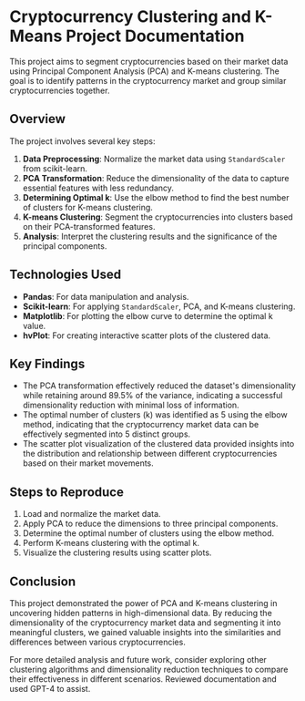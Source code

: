 # Cryptocurrency Clustering and K-Means Project Documentation

This project aims to segment cryptocurrencies based on their market data using Principal Component Analysis (PCA) and K-means clustering. The goal is to identify patterns in the cryptocurrency market and group similar cryptocurrencies together.

## Overview

The project involves several key steps:
1. **Data Preprocessing**: Normalize the market data using `StandardScaler` from scikit-learn.
2. **PCA Transformation**: Reduce the dimensionality of the data to capture essential features with less redundancy.
3. **Determining Optimal k**: Use the elbow method to find the best number of clusters for K-means clustering.
4. **K-means Clustering**: Segment the cryptocurrencies into clusters based on their PCA-transformed features.
5. **Analysis**: Interpret the clustering results and the significance of the principal components.

## Technologies Used

- **Pandas**: For data manipulation and analysis.
- **Scikit-learn**: For applying `StandardScaler`, PCA, and K-means clustering.
- **Matplotlib**: For plotting the elbow curve to determine the optimal k value.
- **hvPlot**: For creating interactive scatter plots of the clustered data.

## Key Findings

- The PCA transformation effectively reduced the dataset's dimensionality while retaining around 89.5% of the variance, indicating a successful dimensionality reduction with minimal loss of information.
- The optimal number of clusters (k) was identified as 5 using the elbow method, indicating that the cryptocurrency market data can be effectively segmented into 5 distinct groups.
- The scatter plot visualization of the clustered data provided insights into the distribution and relationship between different cryptocurrencies based on their market movements.

## Steps to Reproduce

1. Load and normalize the market data.
2. Apply PCA to reduce the dimensions to three principal components.
3. Determine the optimal number of clusters using the elbow method.
4. Perform K-means clustering with the optimal k.
5. Visualize the clustering results using scatter plots.

## Conclusion

This project demonstrated the power of PCA and K-means clustering in uncovering hidden patterns in high-dimensional data. By reducing the dimensionality of the cryptocurrency market data and segmenting it into meaningful clusters, we gained valuable insights into the similarities and differences between various cryptocurrencies.

For more detailed analysis and future work, consider exploring other clustering algorithms and dimensionality reduction techniques to compare their effectiveness in different scenarios.  Reviewed documentation and used GPT-4 to assist.

